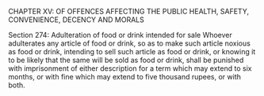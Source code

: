 CHAPTER XV: OF OFFENCES AFFECTING THE PUBLIC HEALTH, SAFETY, CONVENIENCE, DECENCY AND MORALS

Section 274: Adulteration of food or drink intended for sale
Whoever adulterates any article of food or drink, so as to make such article noxious as food or drink, intending to sell such article as food or drink, or knowing it to be likely that the same will be sold as food or drink, shall be punished with imprisonment of either description for a term which may extend to six months, or with fine which may extend to five thousand rupees, or with both.

